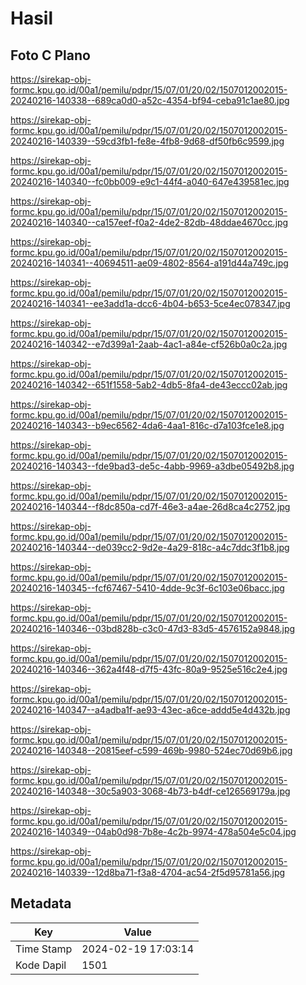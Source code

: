 # Hasil

## Foto C Plano

https://sirekap-obj-formc.kpu.go.id/00a1/pemilu/pdpr/15/07/01/20/02/1507012002015-20240216-140338--689ca0d0-a52c-4354-bf94-ceba91c1ae80.jpg

https://sirekap-obj-formc.kpu.go.id/00a1/pemilu/pdpr/15/07/01/20/02/1507012002015-20240216-140339--59cd3fb1-fe8e-4fb8-9d68-df50fb6c9599.jpg

https://sirekap-obj-formc.kpu.go.id/00a1/pemilu/pdpr/15/07/01/20/02/1507012002015-20240216-140340--fc0bb009-e9c1-44f4-a040-647e439581ec.jpg

https://sirekap-obj-formc.kpu.go.id/00a1/pemilu/pdpr/15/07/01/20/02/1507012002015-20240216-140340--ca157eef-f0a2-4de2-82db-48ddae4670cc.jpg

https://sirekap-obj-formc.kpu.go.id/00a1/pemilu/pdpr/15/07/01/20/02/1507012002015-20240216-140341--40694511-ae09-4802-8564-a191d44a749c.jpg

https://sirekap-obj-formc.kpu.go.id/00a1/pemilu/pdpr/15/07/01/20/02/1507012002015-20240216-140341--ee3add1a-dcc6-4b04-b653-5ce4ec078347.jpg

https://sirekap-obj-formc.kpu.go.id/00a1/pemilu/pdpr/15/07/01/20/02/1507012002015-20240216-140342--e7d399a1-2aab-4ac1-a84e-cf526b0a0c2a.jpg

https://sirekap-obj-formc.kpu.go.id/00a1/pemilu/pdpr/15/07/01/20/02/1507012002015-20240216-140342--651f1558-5ab2-4db5-8fa4-de43eccc02ab.jpg

https://sirekap-obj-formc.kpu.go.id/00a1/pemilu/pdpr/15/07/01/20/02/1507012002015-20240216-140343--b9ec6562-4da6-4aa1-816c-d7a103fce1e8.jpg

https://sirekap-obj-formc.kpu.go.id/00a1/pemilu/pdpr/15/07/01/20/02/1507012002015-20240216-140343--fde9bad3-de5c-4abb-9969-a3dbe05492b8.jpg

https://sirekap-obj-formc.kpu.go.id/00a1/pemilu/pdpr/15/07/01/20/02/1507012002015-20240216-140344--f8dc850a-cd7f-46e3-a4ae-26d8ca4c2752.jpg

https://sirekap-obj-formc.kpu.go.id/00a1/pemilu/pdpr/15/07/01/20/02/1507012002015-20240216-140344--de039cc2-9d2e-4a29-818c-a4c7ddc3f1b8.jpg

https://sirekap-obj-formc.kpu.go.id/00a1/pemilu/pdpr/15/07/01/20/02/1507012002015-20240216-140345--fcf67467-5410-4dde-9c3f-6c103e06bacc.jpg

https://sirekap-obj-formc.kpu.go.id/00a1/pemilu/pdpr/15/07/01/20/02/1507012002015-20240216-140346--03bd828b-c3c0-47d3-83d5-4576152a9848.jpg

https://sirekap-obj-formc.kpu.go.id/00a1/pemilu/pdpr/15/07/01/20/02/1507012002015-20240216-140346--362a4f48-d7f5-43fc-80a9-9525e516c2e4.jpg

https://sirekap-obj-formc.kpu.go.id/00a1/pemilu/pdpr/15/07/01/20/02/1507012002015-20240216-140347--a4adba1f-ae93-43ec-a6ce-addd5e4d432b.jpg

https://sirekap-obj-formc.kpu.go.id/00a1/pemilu/pdpr/15/07/01/20/02/1507012002015-20240216-140348--20815eef-c599-469b-9980-524ec70d69b6.jpg

https://sirekap-obj-formc.kpu.go.id/00a1/pemilu/pdpr/15/07/01/20/02/1507012002015-20240216-140348--30c5a903-3068-4b73-b4df-ce126569179a.jpg

https://sirekap-obj-formc.kpu.go.id/00a1/pemilu/pdpr/15/07/01/20/02/1507012002015-20240216-140349--04ab0d98-7b8e-4c2b-9974-478a504e5c04.jpg

https://sirekap-obj-formc.kpu.go.id/00a1/pemilu/pdpr/15/07/01/20/02/1507012002015-20240216-140339--12d8ba71-f3a8-4704-ac54-2f5d95781a56.jpg


## Metadata

| Key        | Value               |
| ---------- | ------------------- |
| Time Stamp | 2024-02-19 17:03:14 |
| Kode Dapil | 1501                |



